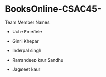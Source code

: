 # BooksOnline-CSAC45-
Team Member Names
* Uche Emefiele
* Ginni Khepar
* Inderpal singh
* Ramandeep kaur Sandhu

* Jagmeet kaur

